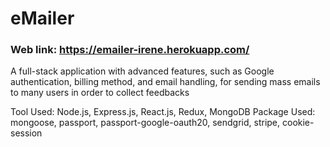 # eMailer 

### Web link: https://emailer-irene.herokuapp.com/ 


A full-stack application with advanced features, such as Google authentication, billing method, and email handling, for
sending mass emails to many users in order to collect feedbacks

Tool Used: Node.js, Express.js, React.js, Redux, MongoDB
Package Used: mongoose, passport, passport-google-oauth20, sendgrid, stripe, cookie-session

